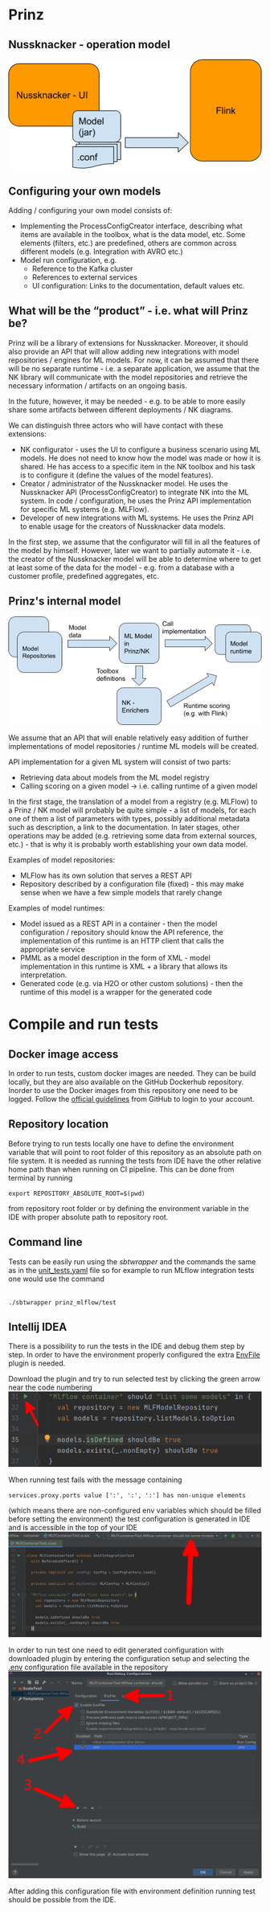 # Prinz

## Nussknacker - operation model

![nussknacker_operation_model](./docs/imgs/nussknacker_operation_model.png)

## Configuring your own models

Adding / configuring your own model consists of:
* Implementing the ProcessConfigCreator interface, describing what items are available in the toolbox, what is the data model,
etc. Some elements (filters, etc.) are predefined, others are common across different models (e.g. Integration with AVRO etc.)
* Model run configuration, e.g.
    * Reference to the Kafka cluster
    * References to external services
    * UI configuration: Links to the documentation, default values etc.

## What will be the “product” - i.e. what will Prinz be?

Prinz will be a library of extensions for Nussknacker. Moreover, it should also provide an API that will allow adding new
integrations with model repositories / engines for ML models.
For now, it can be assumed that there will be no separate runtime - i.e. a separate application, we assume that the NK
 library will communicate with the model repositories and retrieve the necessary information / artifacts on an ongoing basis.

In the future, however, it may be needed - e.g. to be able to more easily share some artifacts between different deployments /
NK diagrams.

We can distinguish three actors who will have contact with these extensions:
* NK configurator - uses the UI to configure a business scenario using ML models. He does not need to know how the model
was made or how it is shared. He has access to a specific item in the NK toolbox and his task is to configure it (define
the values of the model features).
* Creator / administrator of the Nussknacker model. He uses the Nussknacker API (ProcessConfigCreator) to integrate NK into
 the ML system. In code / configuration, he uses the Prinz API implementation for specific ML systems (e.g. MLFlow).
* Developer of new integrations with ML systems. He uses the Prinz API to enable usage for the creators of Nussknacker data
models.

In the first step, we assume that the configurator will fill in all the features of the model by himself. However, later
we want to partially automate it - i.e. the creator of the Nussknacker model will be able to determine where to get at least
some of the data for the model - e.g. from a database with a customer profile, predefined aggregates, etc.

## Prinz's internal model

![prinz_internal_model](./docs/imgs/prinz_internal_model.png)

We assume that an API that will enable relatively easy addition of further implementations of model repositories / runtime
ML models will be created.

API implementation for a given ML system will consist of two parts:
* Retrieving data about models from the ML model registry
* Calling scoring on a given model -> i.e. calling runtime of a given model

In the first stage, the translation of a model from a registry (e.g. MLFlow) to a Prinz / NK model will probably be quite
simple - a list of models, for each one of them a list of parameters with types, possibly additional metadata such as description,
a link to the documentation. In later stages, other operations may be added (e.g. retrieving some data from external sources,
etc.) - that is why it is probably worth establishing your own data model.

Examples of model repositories:
* MLFlow has its own solution that serves a REST API
* Repository described by a configuration file (fixed) - this may make sense when we have a few simple models that rarely change

Examples of model runtimes:
* Model issued as a REST API in a container - then the model configuration / repository should know the API reference, the implementation of this runtime is an HTTP client that calls the appropriate service
* PMML as a model description in the form of XML - model implementation in this runtime is XML + a library that allows its interpretation.
* Generated code (e.g. via H2O or other custom solutions) - then the runtime of this model is a wrapper for the generated code

# Compile and run tests

## Docker image access

In order to run tests, custom docker images are needed. They can be build locally, but they are also available on the
GitHub Dockerhub repository. Inorder to use the Docker images from this repository one need to be logged. Follow the
[official guidelines](https://docs.github.com/en/packages/guides/configuring-docker-for-use-with-github-packages#authenticating-to-github-packages) from GitHub to login to your account.

## Repository location

Before trying to run tests locally one have to define the environment variable that will point to
root folder of this repository as an absolute path on file system. It is needed as running the tests from IDE 
have the other relative home path than when running on CI pipeline. This can be done from terminal by running
```shell
export REPOSITORY_ABSOLUTE_ROOT=$(pwd) 
```
from repository root folder or by defining the environment variable in the IDE with proper absolute path to repository root.

## Command line

Tests can be easily run using the _sbtwrapper_ and the commands the same as in the [unit_tests.yaml](./.github/workflows/unit_tests.yaml)
file so for example to run MLflow integration tests one would use the command
```shell

./sbtwrapper prinz_mlflow/test
```

## Intellij IDEA

There is a possibility to run the tests in the IDE and debug them step by step. In order to have the environment properly
configured the extra [EnvFile](https://plugins.jetbrains.com/plugin/7861-envfile) plugin is needed.

Download the plugin and try to run selected test by clicking the green arrow near the code numbering
![Run unit integration test](./docs/imgs/unit_integration_test.png)

When running test fails with the message containing
```shell
services.proxy.ports value [':', ':', ':'] has non-unique elements
```
(which means there are non-configured env variables which should be filled before setting the environment)
the test configuration is generated in IDE and is accessible in the top of your IDE
![Test configuration](./docs/imgs/test_run_configuration.png)

In order to run test one need to edit generated configuration with downloaded
plugin by entering the configuration setup and selecting the [.env](./.env) configuration
file available in the repository
![Add env file to configuration](./docs/imgs/env_file_configuration.png)

After adding this configuration file with environment definition running test should be possible from the IDE.
